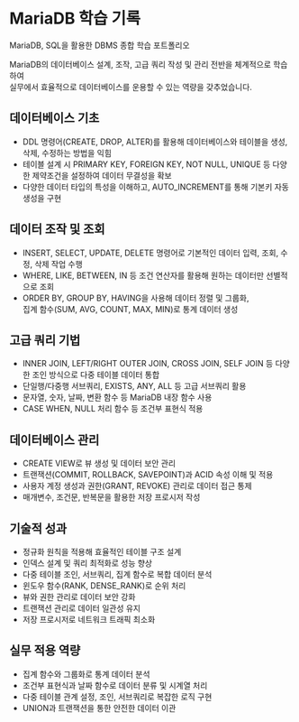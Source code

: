 # MariaDB 학습 기록

MariaDB, SQL을 활용한 DBMS 종합 학습 포트폴리오

MariaDB의 데이터베이스 설계, 조작, 고급 쿼리 작성 및 관리 전반을 체계적으로 학습하여  
실무에서 효율적으로 데이터베이스를 운용할 수 있는 역량을 갖추었습니다.

## 데이터베이스 기초  
- DDL 명령어(CREATE, DROP, ALTER)를 활용해 데이터베이스와 테이블을 생성, 삭제, 수정하는 방법을 익힘  
- 테이블 설계 시 PRIMARY KEY, FOREIGN KEY, NOT NULL, UNIQUE 등 다양한 제약조건을 설정하여 데이터 무결성을 확보  
- 다양한 데이터 타입의 특성을 이해하고, AUTO_INCREMENT를 통해 기본키 자동 생성을 구현  

## 데이터 조작 및 조회  
- INSERT, SELECT, UPDATE, DELETE 명령어로 기본적인 데이터 입력, 조회, 수정, 삭제 작업 수행  
- WHERE, LIKE, BETWEEN, IN 등 조건 연산자를 활용해 원하는 데이터만 선별적으로 조회  
- ORDER BY, GROUP BY, HAVING을 사용해 데이터 정렬 및 그룹화,  
  집계 함수(SUM, AVG, COUNT, MAX, MIN)로 통계 데이터 생성  

## 고급 쿼리 기법  
- INNER JOIN, LEFT/RIGHT OUTER JOIN, CROSS JOIN, SELF JOIN 등 다양한 조인 방식으로 다중 테이블 데이터 통합  
- 단일행/다중행 서브쿼리, EXISTS, ANY, ALL 등 고급 서브쿼리 활용  
- 문자열, 숫자, 날짜, 변환 함수 등 MariaDB 내장 함수 사용  
- CASE WHEN, NULL 처리 함수 등 조건부 표현식 적용  

## 데이터베이스 관리  
- CREATE VIEW로 뷰 생성 및 데이터 보안 관리  
- 트랜잭션(COMMIT, ROLLBACK, SAVEPOINT)과 ACID 속성 이해 및 적용  
- 사용자 계정 생성과 권한(GRANT, REVOKE) 관리로 데이터 접근 통제  
- 매개변수, 조건문, 반복문을 활용한 저장 프로시저 작성  

## 기술적 성과  
- 정규화 원칙을 적용해 효율적인 테이블 구조 설계  
- 인덱스 설계 및 쿼리 최적화로 성능 향상  
- 다중 테이블 조인, 서브쿼리, 집계 함수로 복합 데이터 분석  
- 윈도우 함수(RANK, DENSE_RANK)로 순위 처리  
- 뷰와 권한 관리로 데이터 보안 강화  
- 트랜잭션 관리로 데이터 일관성 유지  
- 저장 프로시저로 네트워크 트래픽 최소화  

## 실무 적용 역량  
- 집계 함수와 그룹화로 통계 데이터 분석  
- 조건부 표현식과 날짜 함수로 데이터 분류 및 시계열 처리  
- 다중 테이블 관계 설정, 조인, 서브쿼리로 복잡한 로직 구현  
- UNION과 트랜잭션을 통한 안전한 데이터 이관
